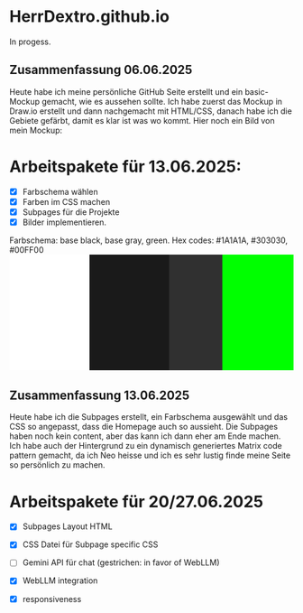 # HerrDextro.github.io

In progess.
## Zusammenfassung 06.06.2025
Heute habe ich meine persönliche GitHub Seite erstellt und ein basic-Mockup gemacht, wie es aussehen sollte. Ich habe zuerst das Mockup in Draw.io erstellt und dann nachgemacht mit HTML/CSS, danach habe ich die Gebiete gefärbt, damit es klar ist was wo kommt.
Hier noch ein Bild von mein Mockup:


# Arbeitspakete für 13.06.2025:
- [x] Farbschema wählen
- [x] Farben im CSS machen
- [x] Subpages für die Projekte
- [x] Bilder implementieren.

Farbschema: base black, base gray, green.
Hex codes: #1A1A1A, #303030, #00FF00
<img src="palette.png">

## Zusammenfassung 13.06.2025
Heute habe ich die Subpages erstellt, ein Farbschema ausgewählt und das CSS so angepasst, dass die Homepage auch so aussieht. Die Subpages haben noch kein content, aber das kann ich dann eher am Ende machen. Ich habe auch der Hintergrund zu ein dynamisch generiertes Matrix code pattern gemacht, da ich Neo heisse und ich es sehr lustig finde meine Seite so persönlich zu machen.

# Arbeitspakete für 20/27.06.2025
- [x] Subpages Layout HTML
- [x] CSS Datei für Subpage specific CSS
- [ ] Gemini API für chat (gestrichen: in favor of WebLLM)
- [x] WebLLM integration
- [x] responsiveness


